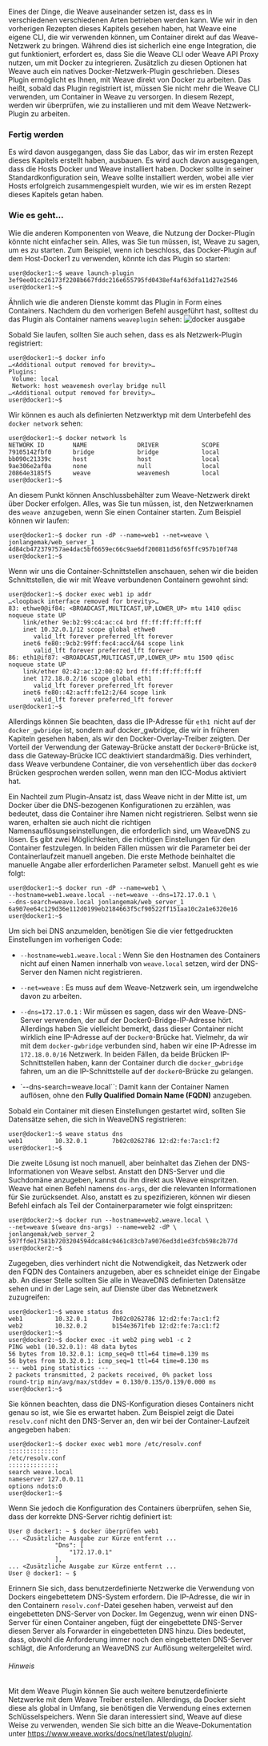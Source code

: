 Eines der Dinge, die Weave auseinander setzen ist, dass es in verschiedenen verschiedenen Arten betrieben werden kann. Wie wir in den vorherigen Rezepten dieses Kapitels gesehen haben, hat Weave eine eigene CLI, die wir verwenden können, um Container direkt auf das Weave-Netzwerk zu bringen. Während dies ist sicherlich eine enge Integration, die gut funktioniert, erfordert es, dass Sie die Weave CLI oder Weave API Proxy nutzen, um mit Docker zu integrieren. Zusätzlich zu diesen Optionen hat Weave auch ein natives Docker-Netzwerk-Plugin geschrieben. Dieses Plugin ermöglicht es Ihnen, mit Weave direkt von Docker zu arbeiten. Das heißt, sobald das Plugin registriert ist, müssen Sie nicht mehr die Weave CLI verwenden, um Container in Weave zu versorgen. In diesem Rezept, werden wir überprüfen, wie zu installieren und mit dem Weave Netzwerk-Plugin zu arbeiten.

### Fertig werden

Es wird davon ausgegangen, dass Sie das Labor, das wir im ersten Rezept dieses Kapitels erstellt haben, ausbauen. Es wird auch davon ausgegangen, dass die Hosts Docker und Weave installiert haben. Docker sollte in seiner Standardkonfiguration sein, Weave sollte installiert werden, wobei alle vier Hosts erfolgreich zusammengespielt wurden, wie wir es im ersten Rezept dieses Kapitels getan haben.

### Wie es geht…

Wie die anderen Komponenten von Weave, die Nutzung der Docker-Plugin könnte nicht einfacher sein. Alles, was Sie tun müssen, ist, Weave zu sagen, um es zu starten. Zum Beispiel, wenn ich beschloss, das Docker-Plugin auf dem Host-Docker1 zu verwenden, könnte ich das Plugin so starten:
```
user@docker1:~$ weave launch-plugin
3ef9ee01cc26173f2208b667fddc216e655795fd0438ef4af63dfa11d27e2546
user@docker1:~$ 
```

Ähnlich wie die anderen Dienste kommt das Plugin in Form eines Containers. Nachdem du den vorherigen Befehl ausgeführt hast, solltest du das Plugin als Container namens `weaveplugin` sehen:
![docker ausgabe](https://www.packtpub.com/graphics/9781786461148/graphics/B05453_07_07.jpg)

Sobald Sie laufen, sollten Sie auch sehen, dass es als Netzwerk-Plugin registriert:
```
user@docker1:~$ docker info
…<Additional output removed for brevity>… 
Plugins:
 Volume: local
 Network: host weavemesh overlay bridge null 
…<Additional output removed for brevity>… 
user@docker1:~$ 
```

Wir können es auch als definierten Netzwerktyp mit dem Unterbefehl des `docker network` sehen:

```
user@docker1:~$ docker network ls
NETWORK ID        NAME              DRIVER            SCOPE
79105142fbf0      bridge            bridge            local
bb090c21339c      host              host              local
9ae306e2af0a      none              null              local
20864e3185f5      weave             weavemesh         local
user@docker1:~$ 
```
An diesem Punkt können Anschlussbehälter zum Weave-Netzwerk direkt über Docker erfolgen. Alles, was Sie tun müssen, ist, den Netzwerknamen des `weave `anzugeben, wenn Sie einen Container starten. Zum Beispiel können wir laufen:
```
user@docker1:~$ docker run -dP --name=web1 --net=weave \
jonlangemak/web_server_1
4d84cb472379757ae4dac5bf6659ec66c9ae6df200811d56f65ffc957b10f748
user@docker1:~$
```
Wenn wir uns die Container-Schnittstellen anschauen, sehen wir die beiden Schnittstellen, die wir mit Weave verbundenen Containern gewohnt sind:
```
user@docker1:~$ docker exec web1 ip addr
…<loopback interface removed for brevity>…
83: ethwe0@if84: <BROADCAST,MULTICAST,UP,LOWER_UP> mtu 1410 qdisc noqueue state UP
    link/ether 9e:b2:99:c4:ac:c4 brd ff:ff:ff:ff:ff:ff
    inet 10.32.0.1/12 scope global ethwe0
       valid_lft forever preferred_lft forever
    inet6 fe80::9cb2:99ff:fec4:acc4/64 scope link
       valid_lft forever preferred_lft forever
86: eth1@if87: <BROADCAST,MULTICAST,UP,LOWER_UP> mtu 1500 qdisc noqueue state UP
    link/ether 02:42:ac:12:00:02 brd ff:ff:ff:ff:ff:ff
    inet 172.18.0.2/16 scope global eth1
       valid_lft forever preferred_lft forever
    inet6 fe80::42:acff:fe12:2/64 scope link
       valid_lft forever preferred_lft forever
user@docker1:~$
```
Allerdings können Sie beachten, dass die IP-Adresse für `eth1 `nicht auf der `docker_gwbridge` ist, sondern auf docker_gwbridge, die wir in früheren Kapiteln gesehen haben, als wir den Docker-Overlay-Treiber zeigten. Der Vorteil der Verwendung der Gateway-Brücke anstatt der `Docker0`-Brücke ist, dass die Gateway-Brücke ICC deaktiviert standardmäßig. Dies verhindert, dass Weave verbundene Container, die von versehentlich über das `docker0 `Brücken gesprochen werden sollen, wenn man den ICC-Modus aktiviert hat.

Ein Nachteil zum Plugin-Ansatz ist, dass Weave nicht in der Mitte ist, um Docker über die DNS-bezogenen Konfigurationen zu erzählen, was bedeutet, dass die Container ihre Namen nicht registrieren. Selbst wenn sie waren, erhalten sie auch nicht die richtigen Namensauflösungseinstellungen, die erforderlich sind, um WeaveDNS zu lösen. Es gibt zwei Möglichkeiten, die richtigen Einstellungen für den Container festzulegen. In beiden Fällen müssen wir die Parameter bei der Containerlaufzeit manuell angeben. Die erste Methode beinhaltet die manuelle Angabe aller erforderlichen Parameter selbst. Manuell geht es wie folgt:
```
user@docker1:~$ docker run -dP --name=web1 \
--hostname=web1.weave.local --net=weave --dns=172.17.0.1 \
--dns-search=weave.local jonlangemak/web_server_1
6a907ee64c129d36e112d0199eb2184663f5cf90522ff151aa10c2a1e6320e16
user@docker1:~$
``` 
Um sich bei DNS anzumelden, benötigen Sie die vier fettgedruckten Einstellungen im vorherigen Code:

* `--hostname=web1.weave.local` : Wenn Sie den Hostnamen des Containers nicht auf einen Namen innerhalb von `weave.local` setzen, wird der DNS-Server den Namen nicht registrieren.

* `--net=weave` : Es muss auf dem Weave-Netzwerk sein, um irgendwelche davon zu arbeiten.

* `--dns=172.17.0.1` : Wir müssen es sagen, dass wir den Weave-DNS-Server verwenden, der auf der Docker0-Bridge-IP-Adresse hört. Allerdings haben Sie vielleicht bemerkt, dass dieser Container nicht wirklich eine IP-Adresse auf der `Docker0`-Brücke hat. Vielmehr, da wir mit dem `docker-gwbridge` verbunden sind, haben wir eine IP-Adresse im `172.18.0.0/16` Netzwerk. In beiden Fällen, da beide Brücken IP-Schnittstellen haben, kann der Container durch die `docker_gwbridge` fahren, um an die IP-Schnittstelle auf der `docker0`-Brücke zu gelangen.

* `--dns-search=weave.local``: Damit kann der Container Namen auflösen, ohne den **Fully Qualified Domain Name (FQDN)** anzugeben.

Sobald ein Container mit diesen Einstellungen gestartet wird, sollten Sie Datensätze sehen, die sich in WeaveDNS registrieren:
```
user@docker1:~$ weave status dns
web1         10.32.0.1       7b02c0262786 12:d2:fe:7a:c1:f2
user@docker1:~$
```
Die zweite Lösung ist noch manuell, aber beinhaltet das Ziehen der DNS-Informationen von Weave selbst. Anstatt den DNS-Server und die Suchdomäne anzugeben, kannst du ihn direkt aus Weave einspritzen. Weave hat einen Befehl namens `dns-args`, der die relevanten Informationen für Sie zurücksendet. Also, anstatt es zu spezifizieren, können wir diesen Befehl einfach als Teil der Containerparameter wie folgt einspritzen:
```
user@docker2:~$ docker run --hostname=web2.weave.local \
--net=weave $(weave dns-args) --name=web2 -dP \
jonlangemak/web_server_2
597ffde17581b7203204594dca84c9461c83cb7a9076ed3d1ed3fcb598c2b77d
user@docker2:~$
```
Zugegeben, dies verhindert nicht die Notwendigkeit, das Netzwerk oder den FQDN des Containers anzugeben, aber es schneidet einige der Eingabe ab. An dieser Stelle sollten Sie alle in WeaveDNS definierten Datensätze sehen und in der Lage sein, auf Dienste über das Webnetzwerk zuzugreifen:
```
user@docker1:~$ weave status dns
web1         10.32.0.1       7b02c0262786 12:d2:fe:7a:c1:f2
web2         10.32.0.2       b154e3671feb 12:d2:fe:7a:c1:f2
user@docker1:~$
user@docker2:~$ docker exec -it web2 ping web1 -c 2
PING web1 (10.32.0.1): 48 data bytes
56 bytes from 10.32.0.1: icmp_seq=0 ttl=64 time=0.139 ms
56 bytes from 10.32.0.1: icmp_seq=1 ttl=64 time=0.130 ms
--- web1 ping statistics ---
2 packets transmitted, 2 packets received, 0% packet loss
round-trip min/avg/max/stddev = 0.130/0.135/0.139/0.000 ms
user@docker1:~$
```
Sie können beachten, dass die DNS-Konfiguration dieses Containers nicht genau so ist, wie Sie es erwartet haben. Zum Beispiel zeigt die Datei `resolv.conf` nicht den DNS-Server an, den wir bei der Container-Laufzeit angegeben haben:
```
user@docker1:~$ docker exec web1 more /etc/resolv.conf
::::::::::::::
/etc/resolv.conf
::::::::::::::
search weave.local
nameserver 127.0.0.11
options ndots:0
user@docker1:~$
```
Wenn Sie jedoch die Konfiguration des Containers überprüfen, sehen Sie, dass der korrekte DNS-Server richtig definiert ist:
```
User @ docker1: ~ $ docker überprüfen web1
... <Zusätzliche Ausgabe zur Kürze entfernt ...
             "Dns": [
                 "172.17.0.1"
             ],
... <Zusätzliche Ausgabe zur Kürze entfernt ...
User @ docker1: ~ $
``` 
Erinnern Sie sich, dass benutzerdefinierte Netzwerke die Verwendung von Dockers eingebettetem DNS-System erfordern. Die IP-Adresse, die wir in den Containern `resolv.conf`-Datei gesehen haben, verweist auf den eingebetteten DNS-Server von Docker. Im Gegenzug, wenn wir einen DNS-Server für einen Container angeben, fügt der eingebettete DNS-Server diesen Server als Forwarder in eingebetteten DNS hinzu. Dies bedeutet, dass, obwohl die Anforderung immer noch den eingebetteten DNS-Server schlägt, die Anforderung an WeaveDNS zur Auflösung weitergeleitet wird.

###### Hinweis
Mit dem Weave Plugin können Sie auch weitere benutzerdefinierte Netzwerke mit dem Weave Treiber erstellen. Allerdings, da Docker sieht diese als global in Umfang, sie benötigen die Verwendung eines externen Schlüsselspeichers. Wenn Sie daran interessiert sind, Weave auf diese Weise zu verwenden, wenden Sie sich bitte an die Weave-Dokumentation unter https://www.weave.works/docs/net/latest/plugin/.